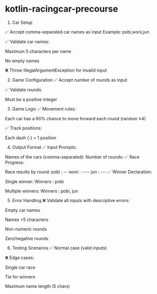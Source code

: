 # kotlin-racingcar-precourse

1. Car Setup

✅ Accept comma-separated car names as input
Example: pobi,woni,jun

✅ Validate car names:

Maximum 5 characters per name

No empty names

❌ Throw IllegalArgumentException for invalid input

2. Game Configuration
✅ Accept number of rounds as input

✅ Validate rounds:

Must be a positive integer

3. Game Logic
✅ Movement rules:

Each car has a 60% chance to move forward each round (random ≥4)

✅ Track positions:

Each dash (-) = 1 position

4. Output Format
✅ Input Prompts:

Names of the cars (comma-separated):
Number of rounds:
✅ Race Progress:

Race results by round:
pobi : --
woni : ----
jun : ---
✅ Winner Declaration:

Single winner: Winners : pobi

Multiple winners: Winners : pobi, jun

5. Error Handling
❌ Validate all inputs with descriptive errors:

Empty car names

Names >5 characters

Non-numeric rounds

Zero/negative rounds

6. Testing Scenarios
✅ Normal case (valid inputs)

❌ Edge cases:

Single car race

Tie for winners

Maximum name length (5 chars)